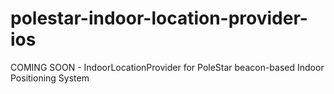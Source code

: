 # polestar-indoor-location-provider-ios
COMING SOON - IndoorLocationProvider for PoleStar beacon-based Indoor Positioning System
